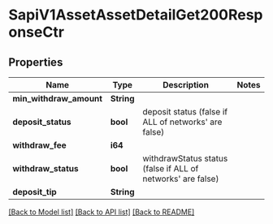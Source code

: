 # SapiV1AssetAssetDetailGet200ResponseCtr

## Properties

Name | Type | Description | Notes
------------ | ------------- | ------------- | -------------
**min_withdraw_amount** | **String** |  | 
**deposit_status** | **bool** | deposit status (false if ALL of networks' are false) | 
**withdraw_fee** | **i64** |  | 
**withdraw_status** | **bool** | withdrawStatus status (false if ALL of networks' are false) | 
**deposit_tip** | **String** |  | 

[[Back to Model list]](../README.md#documentation-for-models) [[Back to API list]](../README.md#documentation-for-api-endpoints) [[Back to README]](../README.md)


